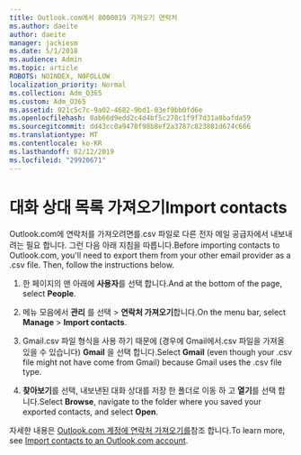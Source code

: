 ```yaml
---
title: Outlook.com에서 8000019 가져오기 연락처
ms.author: daeite
author: daeite
manager: jackiesm
ms.date: 5/1/2018
ms.audience: Admin
ms.topic: article
ROBOTS: NOINDEX, NOFOLLOW
localization_priority: Normal
ms.collection: Adm_O365
ms.custom: Adm_O365
ms.assetid: 921c5c7c-9a02-4682-9bd1-03ef9bb0fd6e
ms.openlocfilehash: 0ab66d9edd2c4d4bf5c278c1f9f7d31a8bafda59
ms.sourcegitcommit: dd43cc0a9470f98b8ef2a3787c823801d674c666
ms.translationtype: MT
ms.contentlocale: ko-KR
ms.lasthandoff: 02/12/2019
ms.locfileid: "29920671"
---
```

# <a name="import-contacts"></a><span data-ttu-id="93737-102">대화 상대 목록 가져오기</span><span class="sxs-lookup"><span data-stu-id="93737-102">Import contacts</span></span>

<span data-ttu-id="93737-p101">Outlook.com에 연락처를 가져오려면를.csv 파일로 다른 전자 메일 공급자에서 내보내려는 필요 합니다. 그런 다음 아래 지침을 따릅니다.</span><span class="sxs-lookup"><span data-stu-id="93737-p101">Before importing contacts to Outlook.com, you'll need to export them from your other email provider as a .csv file. Then, follow the instructions below.</span></span>
  
1. <span data-ttu-id="93737-105">한 페이지의 맨 아래에 **사용자**를 선택 합니다.</span><span class="sxs-lookup"><span data-stu-id="93737-105">And at the bottom of the page, select **People**.</span></span> 
    
2. <span data-ttu-id="93737-106">메뉴 모음에서 **관리** 를 선택 \> **연락처 가져오기**합니다.</span><span class="sxs-lookup"><span data-stu-id="93737-106">On the menu bar, select **Manage** \> **Import contacts**.</span></span> 
    
3. <span data-ttu-id="93737-107">Gmail.csv 파일 형식을 사용 하기 때문에 (경우에 Gmail에서.csv 파일을 가져올 있을 수 있습니다) **Gmail** 을 선택 합니다.</span><span class="sxs-lookup"><span data-stu-id="93737-107">Select **Gmail** (even though your .csv file might not have come from Gmail) because Gmail uses the .csv file type.</span></span> 
    
4. <span data-ttu-id="93737-108">**찾아보기**를 선택, 내보낸된 대화 상대를 저장 한 폴더로 이동 하 고 **열기**를 선택 합니다.</span><span class="sxs-lookup"><span data-stu-id="93737-108">Select **Browse**, navigate to the folder where you saved your exported contacts, and select **Open**.</span></span> 
    
<span data-ttu-id="93737-109">자세한 내용은 [Outlook.com 계정에 연락처 가져오기를](https://go.microsoft.com/fwlink/p/?linkid=873136)참조 합니다.</span><span class="sxs-lookup"><span data-stu-id="93737-109">To learn more, see [Import contacts to an Outlook.com account](https://go.microsoft.com/fwlink/p/?linkid=873136).</span></span>
  

